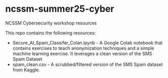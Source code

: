 # ncssm-summer25-cyber
NCSSM Cybersecurity workshop resources

This repo contains the following resources:
- Secure_AI_Spam_Classifer_Colan.ipynb - A Google Colab notebook that contains exercises to teach anonymization techniques and a simple machine learning exercise. It leverages a clean version of the SMS Spam Dataset
- spam_clean.csv - A scrubbed/filtered version of the SMS Spam dataset from Kaggle.
